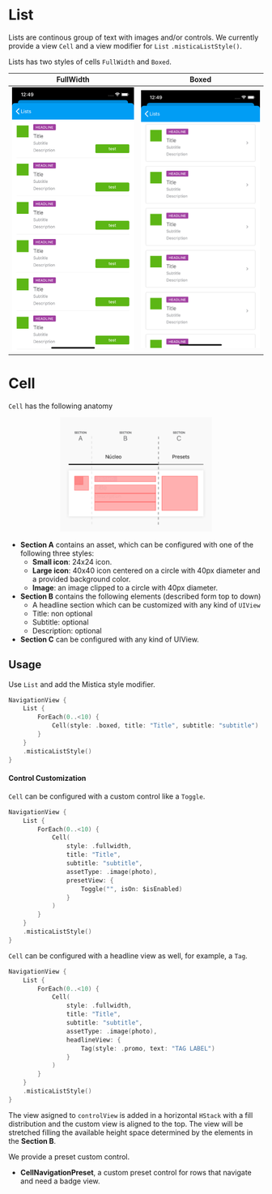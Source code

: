 #  List

Lists are continous group of text with images and/or controls. We currently provide a view `Cell` and a view modifier for `List` `.misticaListStyle()`.

Lists has two styles of cells `FullWidth` and `Boxed`.

| FullWidth   |      Boxed      |
|----------|:-------------:|
| <img src="./docs/images/lists-fullwidth.png" alt="drawing" width="300"/> |  <img src="./docs/images/lists-boxed.png" alt="drawing" width="300"/> |


#  Cell

`Cell` has the following anatomy

<p align="center">
  <img width="300" src="./docs/images/row-anatomy.png"/>
</p>

* **Section A** contains an asset, which can be configured with one of the following three styles:
	- **Small icon**: 24x24 icon.
	- **Large icon**: 40x40 icon centered on a circle with 40px diameter and a provided background color.
	- **Image**: an image clipped to a circle with 40px diameter.
* **Section B** contains the following elements (described form top to down)
	* A headline section which can be customized with any kind of `UIView`
	* Title: non optional
	* Subtitle: optional
	* Description: optional
* **Section C** can be configured with any kind of UIView.

## Usage

Use `List` and add the Mistica style modifier.

```swift
NavigationView {
    List {
        ForEach(0..<10) {
            Cell(style: .boxed, title: "Title", subtitle: "subtitle")
        }
    }
    .misticaListStyle()
}
```

#### Control Customization

`Cell` can be configured with a custom control like a `Toggle`.

```swift
NavigationView {
    List {
        ForEach(0..<10) {
            Cell(
                style: .fullwidth, 
                title: "Title", 
                subtitle: "subtitle", 
                assetType: .image(photo), 
                presetView: { 
                    Toggle("", isOn: $isEnabled)
                }
            )
        }
    }
    .misticaListStyle()
}
```

`Cell` can be configured with a headline view as well, for example, a `Tag`.

```swift
NavigationView {
    List {
        ForEach(0..<10) {
            Cell(
                style: .fullwidth, 
                title: "Title", 
                subtitle: "subtitle", 
                assetType: .image(photo), 
                headlineView: { 
                    Tag(style: .promo, text: "TAG LABEL")
                }
            )
        }
    }   
    .misticaListStyle()
}
```

The view asigned to `controlView` is added in a horizontal `HStack` with a fill distribution and the custom view is aligned to the top. The view will be stretched filling the available height space determined by the elements in the **Section B**.

We provide a preset custom control.

* **CellNavigationPreset**, a custom preset control for rows that navigate and need a badge view.

